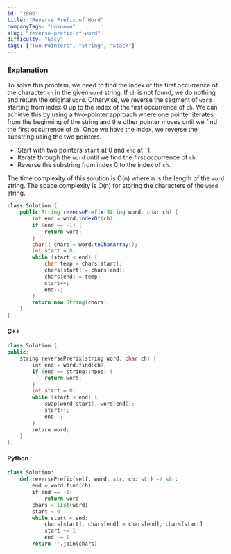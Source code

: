 ```yaml
---
id: "2000"
title: "Reverse Prefix of Word"
companyTags: "Unknown"
slug: "reverse-prefix-of-word"
difficulty: "Easy"
tags: ["Two Pointers", "String", "Stack"]
---
```


### Explanation
To solve this problem, we need to find the index of the first occurrence of the character `ch` in the given `word` string. If `ch` is not found, we do nothing and return the original `word`. Otherwise, we reverse the segment of `word` starting from index 0 up to the index of the first occurrence of `ch`. We can achieve this by using a two-pointer approach where one pointer iterates from the beginning of the string and the other pointer moves until we find the first occurrence of `ch`. Once we have the index, we reverse the substring using the two pointers.

- Start with two pointers `start` at 0 and `end` at -1.
- Iterate through the `word` until we find the first occurrence of `ch`.
- Reverse the substring from index 0 to the index of `ch`.

The time complexity of this solution is O(n) where n is the length of the `word` string. The space complexity is O(n) for storing the characters of the `word` string.

```java
class Solution {
    public String reversePrefix(String word, char ch) {
        int end = word.indexOf(ch);
        if (end == -1) {
            return word;
        }
        char[] chars = word.toCharArray();
        int start = 0;
        while (start < end) {
            char temp = chars[start];
            chars[start] = chars[end];
            chars[end] = temp;
            start++;
            end--;
        }
        return new String(chars);
    }
}
```

#### C++
```cpp
class Solution {
public:
    string reversePrefix(string word, char ch) {
        int end = word.find(ch);
        if (end == string::npos) {
            return word;
        }
        int start = 0;
        while (start < end) {
            swap(word[start], word[end]);
            start++;
            end--;
        }
        return word;
    }
};
```

#### Python
```python
class Solution:
    def reversePrefix(self, word: str, ch: str) -> str:
        end = word.find(ch)
        if end == -1:
            return word
        chars = list(word)
        start = 0
        while start < end:
            chars[start], chars[end] = chars[end], chars[start]
            start += 1
            end -= 1
        return ''.join(chars)
```